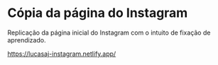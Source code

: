 # Cópia da página do Instagram

Replicação da página inicial do Instagram com o intuito de fixação de aprendizado.

https://lucasaj-instagram.netlify.app/
